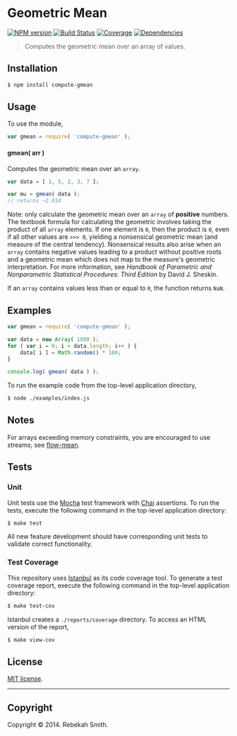 Geometric Mean
=====
[![NPM version][npm-image]][npm-url] [![Build Status][travis-image]][travis-url] [![Coverage][coveralls-image]][coveralls-url] [![Dependencies][dependencies-image]][dependencies-url]

> Computes the geometric mean over an array of values.


## Installation

``` bash
$ npm install compute-gmean
```

## Usage

To use the module,

``` javascript
var gmean = require( 'compute-gmean' );
```

#### gmean( arr )

Computes the geometric mean over an `array`.

``` javascript
var data = [ 1, 5, 2, 3, 7 ];

var mu = gmean( data );
// returns ~2.914
```

Note: only calculate the geometric mean over an `array` of __positive__ numbers. The textbook formula for calculating the geometric involves taking the product of all `array` elements. If one element is `0`, then the product is `0`, even if all other values are `>>> 0`, yielding a nonsensical geometric mean (and measure of the central tendency). Nonsensical results also arise when an `array` contains negative values leading to a product without positive roots and a geometric mean which does not map to the measure's geometric interpretation. For more information, see *Handbook of Parametric and Nonparametric Statistical Procedures: Third Edition* by David J. Sheskin.

If an `array` contains values less than or equal to `0`, the function returns `NaN`.


## Examples

``` javascript
var gmean = require( 'compute-gmean' );

var data = new Array( 1000 );
for ( var i = 0; i < data.length; i++ ) {
	data[ i ] = Math.random() * 100;
}

console.log( gmean( data ) );
```

To run the example code from the top-level application directory,

``` bash
$ node ./examples/index.js
```

## Notes

For arrays exceeding memory constraints, you are encouraged to use streams; see [flow-mean](https://github.com/flow-io/flow-gmean).


## Tests

### Unit

Unit tests use the [Mocha](http://visionmedia.github.io/mocha) test framework with [Chai](http://chaijs.com) assertions. To run the tests, execute the following command in the top-level application directory:

``` bash
$ make test
```

All new feature development should have corresponding unit tests to validate correct functionality.


### Test Coverage

This repository uses [Istanbul](https://github.com/gotwarlost/istanbul) as its code coverage tool. To generate a test coverage report, execute the following command in the top-level application directory:

``` bash
$ make test-cov
```

Istanbul creates a `./reports/coverage` directory. To access an HTML version of the report,

``` bash
$ make view-cov
```


## License

[MIT license](http://opensource.org/licenses/MIT). 


---
## Copyright

Copyright &copy; 2014. Rebekah Smith.



[npm-image]: http://img.shields.io/npm/v/compute-gmean.svg
[npm-url]: https://npmjs.org/package/compute-gmean

[travis-image]: http://img.shields.io/travis/compute-io/gmean/master.svg
[travis-url]: https://travis-ci.org/compute-io/gmean

[coveralls-image]: https://img.shields.io/coveralls/compute-io/gmean/master.svg
[coveralls-url]: https://coveralls.io/r/compute-io/gmean?branch=master

[dependencies-image]: http://img.shields.io/david/compute-io/gmean.svg
[dependencies-url]: https://david-dm.org/compute-io/gmean

[dev-dependencies-image]: http://img.shields.io/david/dev/compute-io/gmean.svg
[dev-dependencies-url]: https://david-dm.org/dev/compute-io/gmean

[github-issues-image]: http://img.shields.io/github/issues/compute-io/gmean.svg
[github-issues-url]: https://github.com/compute-io/gmean/issues
